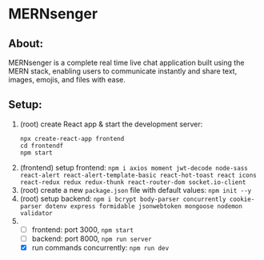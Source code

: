 # MERNsenger

## About:

MERNsenger is a complete real time live chat application built using the MERN stack, enabling users to communicate instantly and share text, images, emojis, and files with ease.

## Setup:

1. (root) create React app & start the development server:
   ```
   npx create-react-app frontend
   cd frontendf
   npm start
   ```
2. (frontend) setup frontend: `npm i axios moment jwt-decode node-sass react-alert react-alert-template-basic react-hot-toast react icons react-redux redux redux-thunk react-router-dom socket.io-client`
3. (root) create a new `package.json` file with default values: `npm init --y`
4. (root) setup backend: `npm i bcrypt body-parser concurrently cookie-parser dotenv express formidable jsonwebtoken mongoose nodemon validator`
5. - [ ] frontend: port 3000, `npm start`
   - [ ] backend: port 8000, `npm run server`
   - [x] run commands concurrently: `npm run dev`
